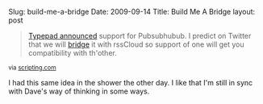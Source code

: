 Slug: build-me-a-bridge
Date: 2009-09-14
Title: Build Me A Bridge
layout: post

<blockquote><a href="http://everything.typepad.com/blog/2009/09/real-time-web-pushing-your-blogs.html">Typepad announced</a> support for Pubsubhubub. I predict on Twitter that we will <a href="http://twitter.com/davewiner/status/3984929688">bridge</a> it with rssCloud so support of one will get you compatibility with th&#39;other.</blockquote>

<p><small>via <a href="http://scripting.com/">scripting.com</a></small></p>

<p>I had this same idea in the shower the other day. I like that I&#39;m still in sync with Dave&#39;s way of thinking in some ways.</p>
